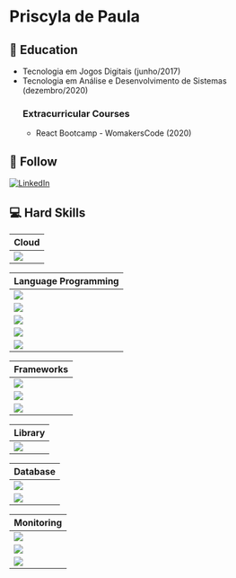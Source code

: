 # Priscyla de Paula

## 🚀 Education
- Tecnologia em Jogos Digitais (junho/2017)
- Tecnologia em Análise e Desenvolvimento de Sistemas (dezembro/2020)
    ### Extracurricular Courses
    - React Bootcamp - WomakersCode (2020)


## 📱 Follow
[![LinkedIn](https://img.shields.io/badge/LinkedIn-0A66C2?style=for-the-badge&logo=linkedin&logoColor=FFF)](https://www.linkedin.com/in/priscyladepaula/)

## 💻 Hard Skills
| Cloud|
| ------------- |
| ![](https://img.shields.io/badge/-aws-232F3E?logo=amazonaws&logoColor=white&style=for-the-badge) |

| Language Programming |
| ------------- |
| ![](https://img.shields.io/badge/-CSharp-239120?logo=csharp&logoColor=white&style=for-the-badge) |
| ![](https://img.shields.io/badge/-Python-3776AB?logo=python&logoColor=white&style=for-the-badge) |
| ![](https://img.shields.io/badge/-JavaScript-F7DF1E?logo=javascript&logoColor=white&style=for-the-badge) |
| ![](https://img.shields.io/badge/-TypeScript-3178C6?logo=typescript&logoColor=white&style=for-the-badge) |
| ![](https://img.shields.io/badge/-Java-5382a1?logo=java&logoColor=white&style=for-the-badge) |

| Frameworks |
| ------------- |
| ![](https://img.shields.io/badge/-React-61DAFB?logo=react&logoColor=white&style=for-the-badge) |
| ![](https://img.shields.io/badge/-Angular-DD0031?logo=angular&logoColor=white&style=for-the-badge) |
| ![](https://img.shields.io/badge/-Node-339933?logo=nodedotjs&logoColor=white&style=for-the-badge) |

| Library |
| ------------- |
| ![](https://img.shields.io/badge/-NPM-CB3837?logo=npm&logoColor=white&style=for-the-badge) |

| Database |
| ------------- |
| ![](https://img.shields.io/badge/-microsoft%20sql%20server-CC2927?logo=microsoftsqlserver&logoColor=white&style=for-the-badge) |
| ![](https://img.shields.io/badge/-MySQL-4479A1?logo=mysql&logoColor=white&style=for-the-badge) |

| Monitoring |
| ------------- |
| ![](https://img.shields.io/badge/-splunk-000?logo=splunk&logoColor=white&style=for-the-badge) |
| ![](https://img.shields.io/badge/-grafana-F46800?logo=grafana&logoColor=white&style=for-the-badge) |
| ![](https://img.shields.io/badge/-kafka-231F20?logo=apachekafka&logoColor=white&style=for-the-badge) |